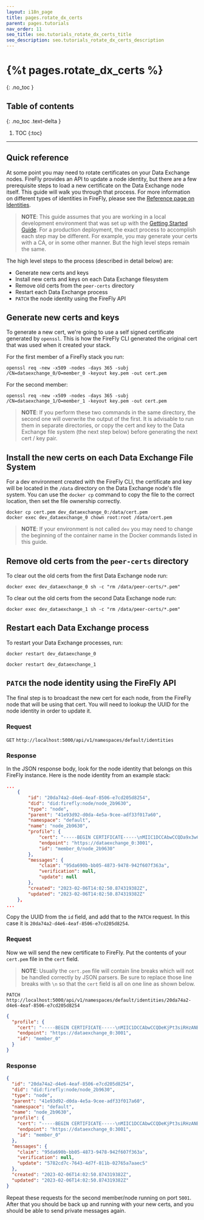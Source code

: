 ```yaml
---
layout: i18n_page
title: pages.rotate_dx_certs
parent: pages.tutorials
nav_order: 11
seo_title: seo.tutorials_rotate_dx_certs_title
seo_description: seo.tutorials_rotate_dx_certs_description
---
```


# {%t pages.rotate_dx_certs %}
{: .no_toc }

## Table of contents
{: .no_toc .text-delta }

1. TOC
{:toc}

---

## Quick reference

At some point you may need to rotate certificates on your Data Exchange nodes. FireFly provides an API to update a node identity, but there are a few prerequisite steps to load a new certificate on the Data Exchange node itself. This guide will walk you through that process. For more information on different types of identities in FireFly, please see the [Reference page on Identities](../reference/identities.md).

> **NOTE**: This guide assumes that you are working in a local development environment that was set up with the [Getting Started Guide](../gettingstarted/index.md). For a production deployment, the exact process to accomplish each step may be different. For example, you may generate your certs with a CA, or in some other manner. But the high level steps remain the same.

The high level steps to the process (described in detail below) are:

- Generate new certs and keys
- Install new certs and keys on each Data Exchange filesystem
- Remove old certs from the `peer-certs` directory
- Restart each Data Exchange process
- `PATCH` the node identity using the FireFly API

## Generate new certs and keys

To generate a new cert, we're going to use a self signed certificate generated by `openssl`. This is how the FireFly CLI generated the original cert that was used when it created your stack.

For the first member of a FireFly stack you run:

```
openssl req -new -x509 -nodes -days 365 -subj /CN=dataexchange_0/O=member_0 -keyout key.pem -out cert.pem
```

For the second member:

```
openssl req -new -x509 -nodes -days 365 -subj /CN=dataexchange_1/O=member_1 -keyout key.pem -out cert.pem
```

> **NOTE**: If you perform these two commands in the same directory, the second one will overwrite the output of the first. It is advisable to run them in separate directories, or copy the cert and key to the Data Exchange file system (the next step below) before generating the next cert / key pair.

## Install the new certs on each Data Exchange File System

For a dev environment created with the FireFly CLI, the certificate and key will be located in the `/data` directory on the Data Exchange node's file system. You can use the `docker cp` command to copy the file to the correct location, then set the file ownership correctly.

```
docker cp cert.pem dev_dataexchange_0:/data/cert.pem
docker exec dev_dataexchange_0 chown root:root /data/cert.pem
```

> **NOTE**: If your environment is not called `dev` you may need to change the beginning of the container name in the Docker commands listed in this guide.

## Remove old certs from the `peer-certs` directory

To clear out the old certs from the first Data Exchange node run:

```
docker exec dev_dataexchange_0 sh -c "rm /data/peer-certs/*.pem"
```

To clear out the old certs from the second Data Exchange node run:

```
docker exec dev_dataexchange_1 sh -c "rm /data/peer-certs/*.pem"
```

## Restart each Data Exchange process

To restart your Data Exchange processes, run:

```
docker restart dev_dataexchange_0
```

```
docker restart dev_dataexchange_1
```

## `PATCH` the node identity using the FireFly API

The final step is to broadcast the new cert for each node, from the FireFly node that will be using that cert. You will need to lookup the UUID for the node identity in order to update it.

### Request

`GET` `http://localhost:5000/api/v1/namespaces/default/identities`

### Response

In the JSON response body, look for the node identity that belongs on this FireFly instance. Here is the node identity from an example stack:

```json
...
    {
        "id": "20da74a2-d4e6-4eaf-8506-e7cd205d8254",
        "did": "did:firefly:node/node_2b9630",
        "type": "node",
        "parent": "41e93d92-d0da-4e5a-9cee-adf33f017a60",
        "namespace": "default",
        "name": "node_2b9630",
        "profile": {
            "cert": "-----BEGIN CERTIFICATE-----\nMIIC1DCCAbwCCQDa9x3wC7wepDANBgkqhkiG9w0BAQsFADAsMRcwFQYDVQQDDA5k\nYXRhZXhjaGFuZ2VfMDERMA8GA1UECgwIbWVtYmVyXzAwHhcNMjMwMjA2MTQwMTEy\nWhcNMjQwMjA2MTQwMTEyWjAsMRcwFQYDVQQDDA5kYXRhZXhjaGFuZ2VfMDERMA8G\nA1UECgwIbWVtYmVyXzAwggEiMA0GCSqGSIb3DQEBAQUAA4IBDwAwggEKAoIBAQDJ\nSgtJw99V7EynvqxWdJkeiUlOg3y+JtJlhxGC//JLp+4sYCtOMriULNf5ouImxniR\nO2vEd+LNdMuREN4oZdUHtJD4MM7lOFw/0ICNEPJ+oEoUTzOC0OK68sA+OCybeS2L\nmLBu4yvWDkpufR8bxBJfBGarTAFl36ao1Eoogn4m9gmVrX+V5SOKUhyhlHZFkZNb\ne0flwQmDMKg6qAbHf3j8cnrrZp26n68IGjwqySPFIRLFSz28zzMYtyzo4b9cF9NW\nGxusMHsExX5gzlTjNacGx8Tlzwjfolt23D+WHhZX/gekOsFiV78mVjgJanE2ls6D\n5ZlXi5iQSwm8dlmo9RxFAgMBAAEwDQYJKoZIhvcNAQELBQADggEBAAwr4aAvQnXG\nkO3xNO+7NGzbb/Nyck5udiQ3RmlZBEJSUsPCsWd4SBhH7LvgbT9ECuAEjgH+2Ip7\nusd8CROr3sTb9t+7Krk+ljgZirkjq4j/mIRlqHcBJeBtylOz2p0oPsitlI8Yea2D\nQ4/Xru6txUKNK+Yut3G9qvg/vm9TAwkNHSthzb26bI7s6lx9ZSuFbbG6mR+RQ+8A\nU4AX1DVo5QyTwSi1lp0+pKFEgtutmWGYn8oT/ya+OLzj+l7Ul4HE/mEAnvECtA7r\nOC8AEjC5T4gUsLt2IXW9a7lCgovjHjHIySQyqsdYBjkKSn5iw2LRovUWxT1GBvwH\nFkTvCpHhgko=\n-----END CERTIFICATE-----\n",
            "endpoint": "https://dataexchange_0:3001",
            "id": "member_0/node_2b9630"
        },
        "messages": {
            "claim": "95da690b-bb05-4873-9478-942f607f363a",
            "verification": null,
            "update": null
        },
        "created": "2023-02-06T14:02:50.874319382Z",
        "updated": "2023-02-06T14:02:50.874319382Z"
    },
...
```

Copy the UUID from the `id` field, and add that to the `PATCH` request. In this case it is `20da74a2-d4e6-4eaf-8506-e7cd205d8254`.

### Request

Now we will send the new certificate to FireFly. Put the contents of your `cert.pem` file in the `cert` field.

> **NOTE**: Usually the `cert.pem` file will contain line breaks which will not be handled correctly by JSON parsers. Be sure to replace those line breaks with `\n` so that the `cert` field is all on one line as shown below.

`PATCH` `http://localhost:5000/api/v1/namespaces/default/identities/20da74a2-d4e6-4eaf-8506-e7cd205d8254`

```json
{
  "profile": {
    "cert": "-----BEGIN CERTIFICATE-----\nMIIC1DCCAbwCCQDeKjPt3siRHzANBgkqhkiG9w0BAQsFADAsMRcwFQYDVQQDDA5k\nYXRhZXhjaGFuZ2VfMDERMA8GA1UECgwIbWVtYmVyXzAwHhcNMjMwMjA2MTYxNTU3\nWhcNMjQwMjA2MTYxNTU3WjAsMRcwFQYDVQQDDA5kYXRhZXhjaGFuZ2VfMDERMA8G\nA1UECgwIbWVtYmVyXzAwggEiMA0GCSqGSIb3DQEBAQUAA4IBDwAwggEKAoIBAQCy\nEJaqDskxhkPHmCqj5Mxq+9QX1ec19fulh9Zvp8dLA6bfeg4fdQ9Ha7APG6w/0K8S\nEaXOflSpXb0oKMe42amIqwvQaqTOA97HIe5R2HZxA1RWqXf+AueowWgI4crxr2M0\nZCiXHyiZKpB8nzO+bdO9AKeYnzbhCsO0gq4LPOgpPjYkHPKhabeMVZilZypDVOGk\nLU+ReQoVEZ+P+t0B/9v+5IQ2yyH41n5dh6lKv4mIaC1OBtLc+Pd6DtbRb7pijkgo\n+LyqSdl24RHhSgZcTtMQfoRIVzvMkhF5SiJczOC4R8hmt62jtWadO4D5ZtJ7N37/\noAG/7KJO4HbByVf4xOcDAgMBAAEwDQYJKoZIhvcNAQELBQADggEBAKWbQftV05Fc\niwVtZpyvP2l4BvKXvMOyg4GKcnBSZol7UwCNrjwYSjqgqyuedTSZXHNhGFxQbfAC\n94H25bDhWOfd7JH2D7E6RRe3eD9ouDnrt+de7JulsNsFK23IM4Nz5mRhRMVy/5p5\n9yrsdW+5MXKWgz9569TIjiciCf0JqB7iVPwRrQyz5gqOiPf81PlyaMDeaH9wXtra\n/1ZRipXiGiNroSPFrQjIVLKWdmnhWKWjFXsiijdSV/5E+8dBb3t//kEZ8UWfBrc4\nfYVuZ8SJtm2ZzBmit3HFatDlFTE8PanRf/UDALUp4p6YKJ8NE2T8g/uDE0ee1pnF\nIDsrC1GX7rs=\n-----END CERTIFICATE-----\n",
    "endpoint": "https://dataexchange_0:3001",
    "id": "member_0"
  }
}
```

### Response

```json
{
  "id": "20da74a2-d4e6-4eaf-8506-e7cd205d8254",
  "did": "did:firefly:node/node_2b9630",
  "type": "node",
  "parent": "41e93d92-d0da-4e5a-9cee-adf33f017a60",
  "namespace": "default",
  "name": "node_2b9630",
  "profile": {
    "cert": "-----BEGIN CERTIFICATE-----\nMIIC1DCCAbwCCQDeKjPt3siRHzANBgkqhkiG9w0BAQsFADAsMRcwFQYDVQQDDA5k\nYXRhZXhjaGFuZ2VfMDERMA8GA1UECgwIbWVtYmVyXzAwHhcNMjMwMjA2MTYxNTU3\nWhcNMjQwMjA2MTYxNTU3WjAsMRcwFQYDVQQDDA5kYXRhZXhjaGFuZ2VfMDERMA8G\nA1UECgwIbWVtYmVyXzAwggEiMA0GCSqGSIb3DQEBAQUAA4IBDwAwggEKAoIBAQCy\nEJaqDskxhkPHmCqj5Mxq+9QX1ec19fulh9Zvp8dLA6bfeg4fdQ9Ha7APG6w/0K8S\nEaXOflSpXb0oKMe42amIqwvQaqTOA97HIe5R2HZxA1RWqXf+AueowWgI4crxr2M0\nZCiXHyiZKpB8nzO+bdO9AKeYnzbhCsO0gq4LPOgpPjYkHPKhabeMVZilZypDVOGk\nLU+ReQoVEZ+P+t0B/9v+5IQ2yyH41n5dh6lKv4mIaC1OBtLc+Pd6DtbRb7pijkgo\n+LyqSdl24RHhSgZcTtMQfoRIVzvMkhF5SiJczOC4R8hmt62jtWadO4D5ZtJ7N37/\noAG/7KJO4HbByVf4xOcDAgMBAAEwDQYJKoZIhvcNAQELBQADggEBAKWbQftV05Fc\niwVtZpyvP2l4BvKXvMOyg4GKcnBSZol7UwCNrjwYSjqgqyuedTSZXHNhGFxQbfAC\n94H25bDhWOfd7JH2D7E6RRe3eD9ouDnrt+de7JulsNsFK23IM4Nz5mRhRMVy/5p5\n9yrsdW+5MXKWgz9569TIjiciCf0JqB7iVPwRrQyz5gqOiPf81PlyaMDeaH9wXtra\n/1ZRipXiGiNroSPFrQjIVLKWdmnhWKWjFXsiijdSV/5E+8dBb3t//kEZ8UWfBrc4\nfYVuZ8SJtm2ZzBmit3HFatDlFTE8PanRf/UDALUp4p6YKJ8NE2T8g/uDE0ee1pnF\nIDsrC1GX7rs=\n-----END CERTIFICATE-----\n",
    "endpoint": "https://dataexchange_0:3001",
    "id": "member_0"
  },
  "messages": {
    "claim": "95da690b-bb05-4873-9478-942f607f363a",
    "verification": null,
    "update": "5782cd7c-7643-4d7f-811b-02765a7aaec5"
  },
  "created": "2023-02-06T14:02:50.874319382Z",
  "updated": "2023-02-06T14:02:50.874319382Z"
}
```

Repeat these requests for the second member/node running on port `5001`. After that you should be back up and running with your new certs, and you should be able to send private messages again.
